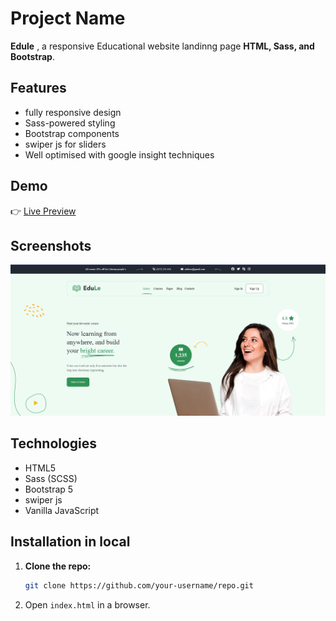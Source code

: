 # Project Name  

**Edule** , a responsive Educational website landinng page **HTML, Sass, and Bootstrap**.  

## Features  
- fully responsive design 
- Sass-powered styling  
- Bootstrap components  
- swiper js for sliders
- Well optimised with google insight techniques

## Demo  
👉 [Live Preview](https://khalid-raza03.github.io/edule-landing-page/)  

## Screenshots
![Project Screenshot](./src/images/edule-ss-1.png)

## Technologies  
- HTML5  
- Sass (SCSS)  
- Bootstrap 5  
- swiper js
- Vanilla JavaScript  

## Installation in local 

1. __Clone the repo:__  

   ```bash
   git clone https://github.com/your-username/repo.git
   ```
2. Open `index.html` in a browser.  